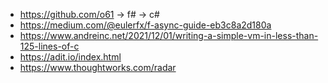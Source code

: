 

* https://github.com/o61 -> f# -> c#
* https://medium.com/@eulerfx/f-async-guide-eb3c8a2d180a
* https://www.andreinc.net/2021/12/01/writing-a-simple-vm-in-less-than-125-lines-of-c 
* https://adit.io/index.html
* https://www.thoughtworks.com/radar
